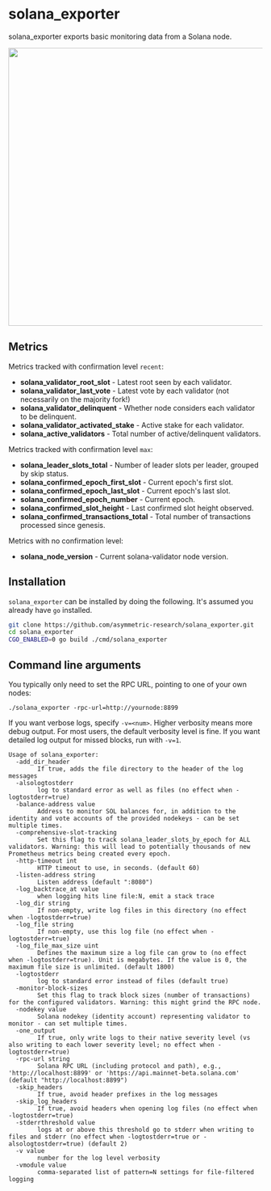 # solana_exporter

solana_exporter exports basic monitoring data from a Solana node.

<img src="https://i.imgur.com/2pIXLyU.png" width="550px" alt="" />

## Metrics

Metrics tracked with confirmation level `recent`:

- **solana_validator_root_slot** - Latest root seen by each validator.
- **solana_validator_last_vote** - Latest vote by each validator (not necessarily on the majority fork!)
- **solana_validator_delinquent** - Whether node considers each validator to be delinquent.
- **solana_validator_activated_stake**  - Active stake for each validator.
- **solana_active_validators** - Total number of active/delinquent validators.

Metrics tracked with confirmation level `max`:

- **solana_leader_slots_total** - Number of leader slots per leader, grouped by skip status.
- **solana_confirmed_epoch_first_slot** - Current epoch's first slot.
- **solana_confirmed_epoch_last_slot** - Current epoch's last slot.
- **solana_confirmed_epoch_number** - Current epoch.
- **solana_confirmed_slot_height** - Last confirmed slot height observed.
- **solana_confirmed_transactions_total** - Total number of transactions processed since genesis.

Metrics with no confirmation level:

- **solana_node_version** - Current solana-validator node version.

## Installation

`solana_exporter` can be installed by doing the following. It's assumed you already have `go` installed.

```sh
git clone https://github.com/asymmetric-research/solana_exporter.git
cd solana_exporter
CGO_ENABLED=0 go build ./cmd/solana_exporter
```

## Command line arguments

You typically only need to set the RPC URL, pointing to one of your own nodes:

    ./solana_exporter -rpc-url=http://yournode:8899

If you want verbose logs, specify `-v=<num>`. Higher verbosity means more debug output. For most users, the default
verbosity level is fine. If you want detailed log output for missed blocks, run with `-v=1`.

```
Usage of solana_exporter:
  -add_dir_header
    	If true, adds the file directory to the header of the log messages
  -alsologtostderr
    	log to standard error as well as files (no effect when -logtostderr=true)
  -balance-address value
    	Address to monitor SOL balances for, in addition to the identity and vote accounts of the provided nodekeys - can be set multiple times.
  -comprehensive-slot-tracking
    	Set this flag to track solana_leader_slots_by_epoch for ALL validators. Warning: this will lead to potentially thousands of new Prometheus metrics being created every epoch.
  -http-timeout int
    	HTTP timeout to use, in seconds. (default 60)
  -listen-address string
    	Listen address (default ":8080")
  -log_backtrace_at value
    	when logging hits line file:N, emit a stack trace
  -log_dir string
    	If non-empty, write log files in this directory (no effect when -logtostderr=true)
  -log_file string
    	If non-empty, use this log file (no effect when -logtostderr=true)
  -log_file_max_size uint
    	Defines the maximum size a log file can grow to (no effect when -logtostderr=true). Unit is megabytes. If the value is 0, the maximum file size is unlimited. (default 1800)
  -logtostderr
    	log to standard error instead of files (default true)
  -monitor-block-sizes
    	Set this flag to track block sizes (number of transactions) for the configured validators. Warning: this might grind the RPC node.
  -nodekey value
    	Solana nodekey (identity account) representing validator to monitor - can set multiple times.
  -one_output
    	If true, only write logs to their native severity level (vs also writing to each lower severity level; no effect when -logtostderr=true)
  -rpc-url string
    	Solana RPC URL (including protocol and path), e.g., 'http://localhost:8899' or 'https://api.mainnet-beta.solana.com' (default "http://localhost:8899")
  -skip_headers
    	If true, avoid header prefixes in the log messages
  -skip_log_headers
    	If true, avoid headers when opening log files (no effect when -logtostderr=true)
  -stderrthreshold value
    	logs at or above this threshold go to stderr when writing to files and stderr (no effect when -logtostderr=true or -alsologtostderr=true) (default 2)
  -v value
    	number for the log level verbosity
  -vmodule value
    	comma-separated list of pattern=N settings for file-filtered logging
```
